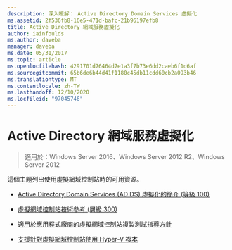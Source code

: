 ```yaml
---
description: 深入瞭解： Active Directory Domain Services 虛擬化
ms.assetid: 2f536fb8-16e5-471d-bafc-21b96197efb8
title: Active Directory 網域服務虛擬化
author: iainfoulds
ms.author: daveba
manager: daveba
ms.date: 05/31/2017
ms.topic: article
ms.openlocfilehash: 4291701d76464d7e1a3f7b73e6dd2caeb6f1d6af
ms.sourcegitcommit: 65b6de6b44d41f1180c45db11cdd60cb2a093b46
ms.translationtype: MT
ms.contentlocale: zh-TW
ms.lasthandoff: 12/10/2020
ms.locfileid: "97045746"
---
```

# <a name="active-directory-domain-services-virtualization"></a>Active Directory 網域服務虛擬化

>適用於：Windows Server 2016、Windows Server 2012 R2、Windows Server 2012

這個主題列出使用虛擬網域控制站時的可用資源。

-   [Active Directory Domain Services &#40;AD DS&#41; 虛擬化的簡介 &#40;等級 100&#41;](../../../ad-ds/Introduction-to-Active-Directory-Domain-Services-AD-DS-Virtualization-Level-100.md)

-   [虛擬網域控制站技術參考 &#40;層級 300&#41;](../../../ad-ds/deploy/virtual-dc/Virtualized-Domain-Controller-Technical-Reference--Level-300-.md)

-   [適用於應用程式廠商的虛擬網域控制站複製測試指導方針](../../../ad-ds/reference/virtual-dc/Virtualized-Domain-Controller-Cloning-Test-Guidance-for-Application-Vendors.md)

-   [支援針對虛擬網域控制站使用 Hyper-V 複本](../../../ad-ds/get-started/virtual-dc/Support-for-using-Hyper-V-Replica-for-virtualized-domain-controllers.md)



